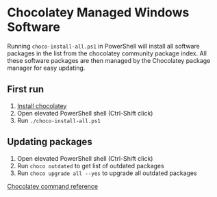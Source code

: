 # Chocolatey Managed Windows Software

Running `choco-install-all.ps1` in PowerShell will install all software packages in the list from the chocolatey community package index. All these software packages are then managed by the Chocolatey package manager for easy updating.

## First run

1. [Install chocolatey](https://chocolatey.org/install)
1. Open elevated PowerShell shell (Ctrl-Shift click)
1. Run `./choco-install-all.ps1`

## Updating packages

1. Open elevated PowerShell shell (Ctrl-Shift click)
1. Run `choco outdated` to get list of outdated packages
1. Run `choco upgrade all --yes` to upgrade all outdated packages

[Chocolatey command reference](https://chocolatey.org/docs/commands-reference)
